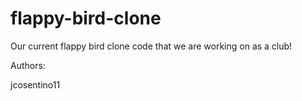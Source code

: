 flappy-bird-clone
=================

Our current flappy bird clone code that we are working on as a club!

Authors:

jcosentino11